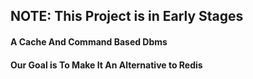 ## NOTE: This Project is in Early Stages 

#### A Cache And Command Based Dbms

#### Our Goal is To Make It An Alternative to Redis